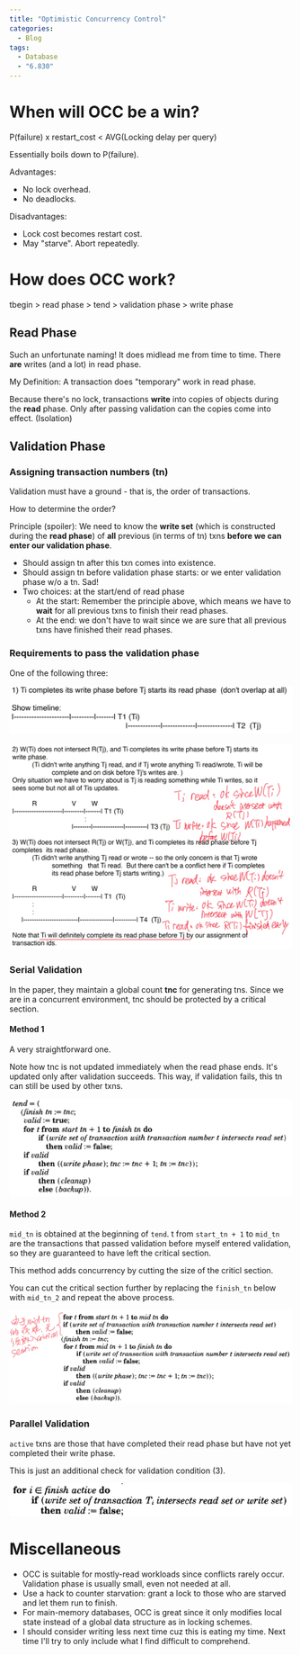 ```yaml
---
title: "Optimistic Concurrency Control"
categories:
  - Blog
tags:
  - Database
  - "6.830"
---
```


# When will OCC be a win?

P(failure) x restart_cost < AVG(Locking delay per query)

Essentially boils down to P(failure).

Advantages:

- No lock overhead.
- No deadlocks.

Disadvantages:

- Lock cost becomes restart cost.
- May "starve". Abort repeatedly.

#  How does OCC work?

tbegin > read phase > tend > validation phase > write phase

##  Read Phase

Such an unfortunate naming! It does midlead me from time to time. There **are** writes (and a lot) in read phase.

My Definition: A transaction does "temporary" work in read phase.

Because there's no lock, transactions **write** into copies of objects during the **read** phase. Only after passing validation can the copies come into effect. (Isolation)

##  Validation Phase

###  Assigning transaction numbers (tn)

Validation must have a ground - that is, the order of transactions. 

How to determine the order? 

Principle (spoiler): We need to know the **write set** (which is constructed during the **read phase**) of **all** previous (in terms of tn) txns **before we can enter our validation phase**.

- Should assign tn after this txn comes into existence.
- Should assign tn before validation phase starts: or we enter validation phase w/o a tn. Sad!
- Two choices: at the start/end of read phase
  - At the start: Remember the principle above, which means we have to **wait** for all previous txns to finish their read phases.
  - At the end: we don't have to wait since we are sure that all previous txns have finished their read phases.

###  Requirements to pass the validation phase

One of the following three:

![20210929105146](/assets/occ/20210929105146.jpg)

![20210929105238](/assets/occ/20210929105238.jpg)

###  Serial Validation

In the paper, they maintain a global count **tnc** for generating tns. Since we are in a concurrent environment, tnc should be protected by a critical section.

####  Method 1

A very straightforward one.

Note how tnc is not updated immediately when the read phase ends. It's updated only after validation succeeds. This way, if validation fails, this tn can still be used by other txns.

![20210929111802](/assets/occ/20210929111802.jpg)

#### Method 2

`mid_tn` is obtained at the beginning of `tend`. t from `start_tn + 1` to `mid_tn` are the transactions that passed validation before myself entered validation, so they are guaranteed to have left the critical section. 

This method adds concurrency by cutting the size of the criticl section.

You can cut the critical section further by replacing the `finish_tn` below with `mid_tn_2` and repeat the above process.

![image-20210929111930485](/assets/occ/image-20210929111930485.png)

###  Parallel Validation

`active` txns are those that have completed their read phase but have not yet completed their write phase.

This is just an additional check for validation condition (3).

![20210929113241](/assets/occ/20210929113241.jpg)

#  Miscellaneous

- OCC is suitable for mostly-read workloads since conflicts rarely occur. Validation phase is usually small, even not needed at all.
- Use a hack to counter starvation: grant a lock to those who are starved and let them run to finish.
- For main-memory databases, OCC is great since it only modifies local state instead of a global data structure as in locking schemes.
- I should consider writing less next time cuz this is eating my time. Next time I'll try to only include what I find difficult to comprehend.
